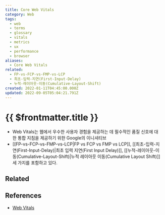 ```yaml
---
title: Core Web Vitals
category: Web
tags:
  - web
  - terms
  - glossary
  - vitals
  - metrics
  - ux
  - performance
  - browser
aliases:
  - Core Web Vitals
related:
  - FP-vs-FCP-vs-FMP-vs-LCP
  - 최초-입력-지연(First-Input-Delay)
  - 누적-레이아웃-이동(Cumulative-Layout-Shift)
created: 2022-01-11T04:45:00.000Z
updated: 2022-09-05T05:04:21.791Z
---
```


# {{ $frontmatter.title }}

- Web Vitals는 웹에서 우수한 사용자 경험을 제공하는 데 필수적인 품질 신호에 대한 통합 지침을 제공하기 위한 Google의 이니셔티브
- [[FP-vs-FCP-vs-FMP-vs-LCP|FP vs FCP vs FMP vs LCP]], [[최초-입력-지연(First-Input-Delay)|최초 입력 지연(First Input Delay)]], [[누적-레이아웃-이동(Cumulative-Layout-Shift)|누적 레이아웃 이동(Cumulative Layout Shift)]] 세 가지를 포함하고 있다.

## Related

## References

- [Web Vitals](https://web.dev/vitals/)
